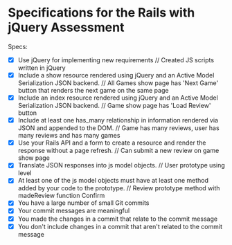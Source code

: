 # Specifications for the Rails with jQuery Assessment

Specs:
- [x] Use jQuery for implementing new requirements
// Created JS scripts written in jQuery
- [x] Include a show resource rendered using jQuery and an Active Model Serialization JSON backend.
// All Games show page has 'Next Game' button that renders the next game on the same page
- [x] Include an index resource rendered using jQuery and an Active Model Serialization JSON backend.
// Game show page has 'Load Review' button
- [x] Include at least one has_many relationship in information rendered via JSON and appended to the DOM.
// Game has many reviews, user has many reviews and has many games
- [X] Use your Rails API and a form to create a resource and render the response without a page refresh.
// Can submit a new review on game show page
- [X] Translate JSON responses into js model objects.
// User prototype using level
- [X] At least one of the js model objects must have at least one method added by your code to the prototype.
// Review prototype method with madeReview function
Confirm
- [x] You have a large number of small Git commits
- [x] Your commit messages are meaningful
- [x] You made the changes in a commit that relate to the commit message
- [x] You don't include changes in a commit that aren't related to the commit message
